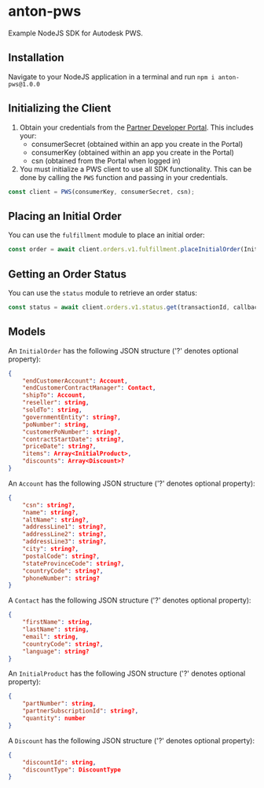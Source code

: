 # anton-pws
Example NodeJS SDK for Autodesk PWS.

## Installation
Navigate to your NodeJS application in a terminal and run `npm i anton-pws@1.0.0`

## Initializing the Client
1. Obtain your credentials from the [Partner Developer Portal](https://partner.developer.autodesk.com). This includes your:
    - consumerSecret (obtained within an app you create in the Portal)
    - consumerKey (obtained within an app you create in the Portal)
    - csn (obtained from the Portal when logged in)
2. You must initialize a PWS client to use all SDK functionality. This can be done by calling the `PWS` function and passing in your credentials.

```js
const client = PWS(consumerKey, consumerSecret, csn);
```

## Placing an Initial Order
You can use the `fulfillment` module to place an initial order:

```js
const order = await client.orders.v1.fulfillment.placeInitialOrder(InitialOrder, callbackUrl, environmentUrl);
```

## Getting an Order Status
You can use the `status` module to retrieve an order status:

```js
const status = await client.orders.v1.status.get(transactionId, callbackUrl, environmentUrl);
```

## Models

An `InitialOrder` has the following JSON structure ('?' denotes optional property):

```json
{
    "endCustomerAccount": Account,
    "endCustomerContractManager": Contact,
    "shipTo": Account,
    "reseller": string,
    "soldTo": string,
    "governmentEntity": string?,
    "poNumber": string,
    "customerPoNumber": string?,
    "contractStartDate": string?,
    "priceDate": string?,
    "items": Array<InitialProduct>,
    "discounts": Array<Discount>?
}
```

An `Account` has the following JSON structure ('?' denotes optional property):

```json
{
    "csn": string?,
    "name": string?,
    "altName": string?,
    "addressLine1": string?,
    "addressLine2": string?,
    "addressLine3": string?,
    "city": string?,
    "postalCode": string?,
    "stateProvinceCode": string?,
    "countryCode": string?,
    "phoneNumber": string?
}
```

A `Contact` has the following JSON structure ('?' denotes optional property):

```json
{
    "firstName": string,
    "lastName": string,
    "email": string,
    "countryCode": string?,
    "language": string?
}
```

An `InitialProduct` has the following JSON structure ('?' denotes optional property):

```json
{
    "partNumber": string,
    "partnerSubscriptionId": string?,
    "quantity": number
}
```

A `Discount` has the following JSON structure ('?' denotes optional property):

```json
{
    "discountId": string,
    "discountType": DiscountType
}
```